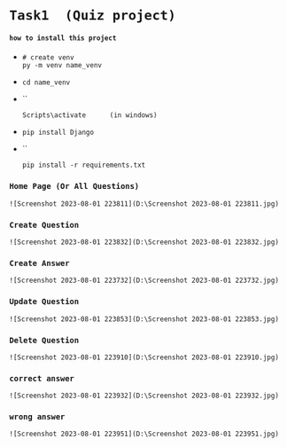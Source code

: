 # `Task1  (Quiz project)`

#### `how to install this project`



- ```
  # create venv
  py -m venv name_venv
  ```

  

- ```
  cd name_venv
  ```

  

- `` 

  ```
  Scripts\activate      (in windows)
  ```

  

- ```
  pip install Django 
  ```

  

- `` 

  ```
  pip install -r requirements.txt 
  ```





### `Home Page (Or All Questions)`

`![Screenshot 2023-08-01 223811](D:\Screenshot 2023-08-01 223811.jpg)`

### `Create Question` 

`![Screenshot 2023-08-01 223832](D:\Screenshot 2023-08-01 223832.jpg)`

### `Create Answer` 

`![Screenshot 2023-08-01 223732](D:\Screenshot 2023-08-01 223732.jpg)`



### `Update Question` 

`![Screenshot 2023-08-01 223853](D:\Screenshot 2023-08-01 223853.jpg)`

### `Delete Question`

`![Screenshot 2023-08-01 223910](D:\Screenshot 2023-08-01 223910.jpg)`

### `correct answer`

`![Screenshot 2023-08-01 223932](D:\Screenshot 2023-08-01 223932.jpg)`

### `wrong answer`

`![Screenshot 2023-08-01 223951](D:\Screenshot 2023-08-01 223951.jpg)`
